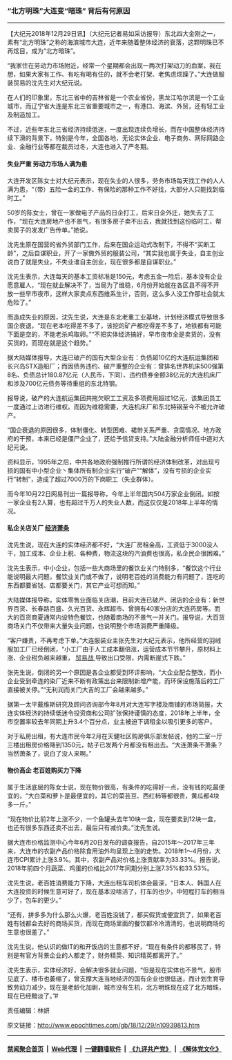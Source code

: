 ### “北方明珠”大连变“暗珠” 背后有何原因
------------------------

<p>
 【大纪元2018年12月29日讯】（大纪元记者易如采访报导）东北四大金刚之一，素有“北方明珠”之称的海滨城市大连，近年来随着整体经济的衰落，这颗明珠已不再炫目，成为“北方暗珠”。
</p>
<p>
 “我家住在劳动力市场附近，经常一个星期都会出现一两次打架动刀的血案，我在想，如果大家有工作、有吃有喝有住的，就不会老打架、老焦虑烦躁了。”大连做服装贸易的沈先生对大纪元说。
</p>
<p>
 在人们的印象里，东北三省中的吉林省是一个农业省份，黑龙江哈尔滨是一个工业城市，而辽宁省大连是东北三省重要城市之一，有港口、海滨、外贸，还有轻工业及制造加工。
</p>
<p>
 不过，近些年东北三省经济持续低迷，一度出现连续负增长，而在中国整体经济持续下滑的背景下，特别是今年，全国各地，无论实体企业、电子商务、网际网路企业、金融行业等都在裁员过冬，大连也进入了严冬期。
</p>
<h4>
 失业严重 劳动力市场人满为患
</h4>
<p>
 大连开发区陈女士对大纪元表示，现在失业的人很多，劳务市场每天找工作的人人满为患，“（带）五险一金的工作、有保险的那种工作不好找，大部分人只能找到临时工。”
</p>
<p>
 50岁的陈女士，曾在一家做电子产品的日企打工，后来日企外迁，她失去了工作，“现在大连房地产也不景气，有很多房子卖不出去，我就找到这份临时工，帮卖房子的发发广告传单。”她说。
</p>
<p>
 沈先生原在国营的省外贸部门工作，后来在国企运动式改制下，不得不“买断工龄”，之后自谋职业，开了一家做外贸的服装公司，“其实我也属于失业，自主创业说白了就是失业，不失业谁自主创业，现在很多都是自谋职业。”
</p>
<p>
 沈先生表示，大连每天的基本工资标准是150元，考虑五金一险后，基本没有企业愿意雇人，“现在就业解决不了，当局为了维稳，6月份开始就在各区县不得不开放一些早市夜市，这样大家卖点东西维系生计，否则，这么多人没工作那社会就太危险了。”
</p>
<p>
 而造成失业的原因，沈先生说，大连是东北老重工业基地，计划经济模式导致很多国企衰退，“现在老本吃得差不多了，该挖的矿产都挖得差不多了，地铁都有可能下面是空的，不能老杀鸡取卵。”“不把实体经济搞好，早市夜市全是卖货的，没有买货的，而现在就是这个趋势。”
</p>
<p>
 据大陆媒体报导，大连已破产的国有大型企业有：负债超10亿的大连航运集团和长兴岛STX造船厂；而因债务违约、破产重整的企业有：曾排名世界机床500强第8名、负债总计180.87亿元（人民币，下同）、违约债券金额38亿元的大连机床厂和涉及700亿元债务等待重组的东北特钢。
</p>
<p>
 报导说，破产的大连航运集团共拖欠职工工资及多项费用超过1亿元，该集团员工一度通过上访进行维权。而因为维稳需要，大连机床厂和东北特钢至今不被允许破产。
</p>
<p>
 “国企衰退的原因很多，体制僵化、转型困难、裙带关系严重、贪腐情况、地方政府的干预，本来已经是僵尸企业了，还给予信贷支持。”大陆金融分析师任中道对大纪元说。
</p>
<p>
 资料显示，1995年之后，中共各地政府强制推行所谓的经济体制改革，对出现亏损的国有中小型企业丶集体所有制企业实行“破产”“解体”，没有亏损的企业实行“转制”，造成了超过7000万的下岗职工（失业群体）。
</p>
<p>
 而今年10月22日网易刊出一篇报导称，今年上半年国内504万家企业倒闭。如按一家企业有2人算，也有超过千万人的失业人数，而这仅仅是2018年上半年的情况。
</p>
<h4>
 私企关店关厂
 <a href="http://www.epochtimes.com/gb/tag/%E7%BB%8F%E6%B5%8E%E8%90%A7%E6%9D%A1.html">
  经济萧条
 </a>
</h4>
<p>
 沈先生说，现在大连的实体经济都不好，“大连厂房租金高，工资低于3000没人干，加工成本、企业上税、各种费，物流这块的汽油费也很高，私企民企很困难。”
</p>
<p>
 沈先生表示，中小企业，包括一些大商场里的餐饮业关门特别多，“餐饮这个行业能说明最大问题，餐饮业关门或不做了，说明老百姓的消费能力有问题了，连吃的东西都要省钱、店都要关门，其它产业可想而知。”
</p>
<p>
 大陆媒体报导称，实体零售业面临关店潮，目前大连已破产、闭店的企业有：新世界百货、长春路百盛、久光百货、永辉超市、曾拥有40家分店的大连药房等。而大的百货商夏通常内设特色餐饮，也随着商场的不景气一并关门。报导说，大百货商场关门不仅带来大量失业问题，也说明整个市场消费严重降级。
</p>
<p>
 “客户嫌贵，不再考虑下单。”大连服装业主张先生对大纪元表示，他所经营的羽绒服加工厂已经倒闭，“小工厂由于人工成本翻倍涨，运营成本节节攀升，原材料上涨、企业税负越来越重，
 <a href="http://www.epochtimes.com/gb/tag/%E8%B4%B8%E6%98%93%E6%88%98.html">
  贸易战
 </a>
 导致出口受限，内需断崖式下跌。”
</p>
<p>
 张先生说，倒闭的另一个原因是各企业都受到环评影响，“大企业配合整改，而小企业受到牵连的染厂近来不断有政策出台来限制新增产能，而环保设施落后的工厂直接被关停。”“无利润而关门大吉的工厂会越来越多。”
</p>
<p>
 据第一太平戴维斯研究及顾问咨询部今年8月对大连写字楼及商铺的市场简报，大连实体经济的持续低迷令投资商和公司扩张保持谨慎的态度，2018年上半年，全市空置率较去年同期上升3.4个百分点，业主被迫下调租金以吸引更多的客户。
</p>
<p>
 对于私房出租，有大连市民今年2月在天健社区购房俱乐部发帖说，他的二室一厅三楼出租房价格降到1350元，帖子已发两个月都没有租出去。“大连萧条不萧条？当然萧条了，说白了没人来啊。”
</p>
<h4>
 物价高企 老百姓购买力下降
</h4>
<p>
 属于生活底层的陈女士说，现在物价很高，有条件的吃得好一点，没有钱的吃最便宜的，“大白菜和萝卜是最便宜的，其它的菜芸豆、西红柿等都很贵，黄瓜都4块多一斤。”
</p>
<p>
 “现在物价比前2年上涨不少，一个鱼罐头去年10块一盒，现在要卖到12块一盒，也还有很多东西还卖不出去，最后只有减价卖。”沈先生说。
</p>
<p>
 据大连市价格监测中心今年6月20日发布的调查报告，自2015年～2017年三年来，大连市的农副产品价格除食用油外均呈现上涨的走势。2018年1～4月份，大连市CPI累计上涨3.9%。其中，农副产品对价格上涨贡献率为33.33%。报告说，2018年前四个月蔬菜、鸡蛋的价格比2017年同期分别上涨7.35%和33.53%。
</p>
<p>
 沈先生说，老百姓消费能力下降，大连出租车司机体会最深，“日本人、韩国人在大连投资的时候生意可好了，现在基本没啥活了，打车的也少，中短程打车的相当少了，包车的更少。”
</p>
<p>
 “还有，拼多多为什么那么火爆，老百姓没钱了，都买假货或便宜货了，如果老百姓有钱都会去好的商场买货，而现在商场里面的餐饮都冷冷清清的，也说明商场的生意也很差了。”
</p>
<p>
 沈先生说，他认识的做IT的和开饭店的生意都不好，“现在有条件的都移民了，特别是有官方背景企业的人都走了，财务精英、知识精英都离开了。”
</p>
<p>
 沈先生表示，实体经济好，会解决很多就业问题，“但是现在实体也不景气，股市见底了、楼市也萎缩了，曾支撑大连当地经济的国有企业也很低迷，而计划生育导致劳动力减少，现在是老龄化加剧，城市没有生机，北方明珠现在成了北方暗珠，现在已经黯淡了。”#
</p>
<p>
 责任编辑：林妍
</p>

原文链接：http://www.epochtimes.com/gb/18/12/29/n10939813.htm


------------------------
#### [禁闻聚合首页](https://github.com/gfw-breaker/banned-news/blob/master/README.md) &nbsp;|&nbsp; [Web代理](https://github.com/gfw-breaker/open-proxy/blob/master/README.md) &nbsp;|&nbsp; [一键翻墙软件](https://github.com/gfw-breaker/nogfw/blob/master/README.md) &nbsp;|&nbsp; [《九评共产党》](https://github.com/gfw-breaker/9ping.md/blob/master/README.md#九评之一评共产党是什么) &nbsp;|&nbsp; [《解体党文化》](https://github.com/gfw-breaker/jtdwh.md/blob/master/README.md#绪论)